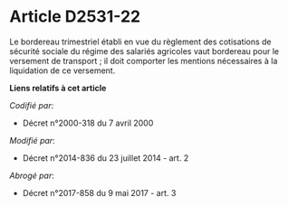 # Article D2531-22

Le bordereau trimestriel établi en vue du règlement des cotisations de sécurité sociale du régime des salariés agricoles vaut
bordereau pour le versement de transport ; il doit comporter les mentions nécessaires à la liquidation de ce versement.

**Liens relatifs à cet article**

_Codifié par_:

  - Décret n°2000-318 du 7 avril 2000

_Modifié par_:

  - Décret n°2014-836 du 23 juillet 2014 - art. 2

_Abrogé par_:

  - Décret n°2017-858 du 9 mai 2017 - art. 3
